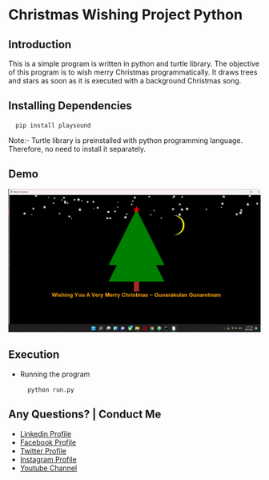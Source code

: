 # Christmas Wishing Project Python

## Introduction

This is a simple program is written in python and turtle library. The objective of this program is to wish merry Christmas programmatically. It draws trees and stars as soon as it is executed with a background Christmas song.


## Installing Dependencies


  ```
    pip install playsound
  ```


Note:- Turtle library is preinstalled with python programming language. Therefore, no need to install it separately.

## Demo

![IMAHGE](github-readme-contents/demo.jpg)

## Execution

- Running the program

  ```
    python run.py
  ```


Any Questions? | Conduct Me
---

* [Linkedin Profile](https://www.linkedin.com/in/gunarakulangunaretnam)
* [Facebook Profile](https://www.facebook.com/gunarakulan)
* [Twitter Profile](https://twitter.com/gunarakulang)
* [Instagram Profile](https://www.instagram.com/gunarakulan_gunaretnam/)
* [Youtube Channel](https://www.youtube.com/channel/UCMWkED5sabgVZSCKjZuRJXA/videos)  
